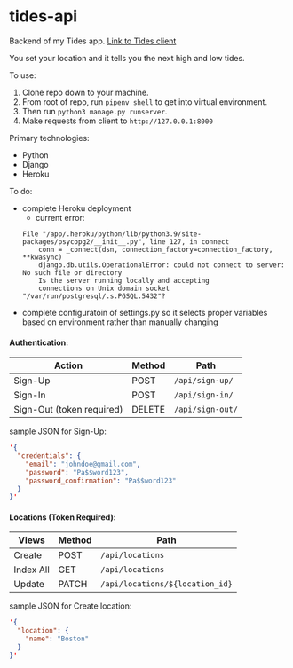 # tides-api
Backend of my Tides app.
[Link to Tides client](https://github.com/pvallerie/tides-client)

You set your location and it tells you the next high and low tides.

To use:
1. Clone repo down to your machine.
2. From root of repo, run `pipenv shell` to get into virtual environment.
3. Then run `python3 manage.py runserver`.
4. Make requests from client to `http://127.0.0.1:8000`

Primary technologies:
- Python
- Django
- Heroku

To do:
- complete Heroku deployment
    - current error: 
    ```
    File "/app/.heroku/python/lib/python3.9/site-packages/psycopg2/__init__.py", line 127, in connect
        conn = _connect(dsn, connection_factory=connection_factory, **kwasync)
        django.db.utils.OperationalError: could not connect to server: No such file or directory
        Is the server running locally and accepting
        connections on Unix domain socket "/var/run/postgresql/.s.PGSQL.5432"?
    ```
- complete configuratoin of settings.py so it selects proper variables based on environment rather than manually changing

#### Authentication:
| Action | Method | Path |
| ----------- | ----------- | ----------- |
| Sign-Up | POST | `/api/sign-up/`
| Sign-In | POST  | `/api/sign-in/`
| Sign-Out (token required) | DELETE | `/api/sign-out/`

sample JSON for Sign-Up:
```JSON
'{
  "credentials": {
    "email": "johndoe@gmail.com",
    "password": "Pa$$word123",
    "password_confirmation": "Pa$$word123"
  }
}'
```

#### Locations (Token Required):
| Views | Method | Path |
| ----------- | ----------- | ----------- |
| Create | POST | `/api/locations`
| Index All | GET | `/api/locations`
| Update | PATCH | `/api/locations/${location_id}`

sample JSON for Create location:
```JSON
'{
  "location": {
    "name": "Boston"
  }
}'